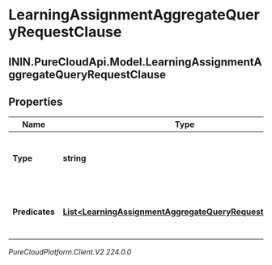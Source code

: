 # LearningAssignmentAggregateQueryRequestClause

## ININ.PureCloudApi.Model.LearningAssignmentAggregateQueryRequestClause

## Properties

|Name | Type | Description | Notes|
|------------ | ------------- | ------------- | -------------|
| **Type** | **string** | The logic used to combine the predicates | |
| **Predicates** | [**List&lt;LearningAssignmentAggregateQueryRequestPredicate&gt;**](LearningAssignmentAggregateQueryRequestPredicate) | The list of predicates used to filter the data | |



_PureCloudPlatform.Client.V2 224.0.0_
